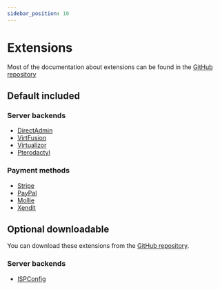```yaml
---
sidebar_position: 10
---
```


# Extensions 
Most of the documentation about extensions can be found in the [GitHub repository](https://github.com/Paymenter/Extensions)

## Default included

### Server backends
* [DirectAdmin](https://www.directadmin.com/)
* [VirtFusion](https://virtfusion.com/)
* [Virtualizor](https://www.virtualizor.com/)
* [Pterodactyl](https://pterodactyl.io/)

### Payment methods
* [Stripe](https://stripe.com/)
* [PayPal](https://www.paypal.com/)
* [Mollie](https://www.mollie.com/)
* [Xendit](https://www.xendit.co/)

## Optional downloadable 
You can download these extensions from the [GitHub repository](https://github.com/Paymenter/Extensions).
### Server backends
* [ISPConfig](https://www.ispconfig.org/)